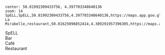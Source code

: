 <!--
 example: 
 NAME,type,LAT,LON,URL
 Malz,bar,50.8799407,4.6979099,https://maps.app.goo.gl/9fJxF2T5ZEFBVTpy7

 Types are: bar,cafe,restaurant
 -->

<pre><code class="language-map" id="bars">
center: 50.81992309433756, 4.397703348640136
zoom: 14
SpELL,SpELL,50.81992309433756,4.397703348640136,https://maps.app.goo.gl/2pmp6nkvS5372vPE8
La Mirabelle,restaurant,50.81625096852414,4.389291957396305,https://maps.app.goo.gl/QTi4k3SH8Zint4AT9
</code></pre>

<div class="legend-container">
  <div class="legend-item"><i class="fas fa-virus"></i></span> SpELL</div>
  <div class="legend-item"><i class="fas fa-beer"></i></span> Bar</div>
  <div class="legend-item"><i class="fas fa-coffee"></i></span> Café</div>
  <div class="legend-item"><i class="fas fa-utensils"></i></span> Restaurant</div>
</div>
